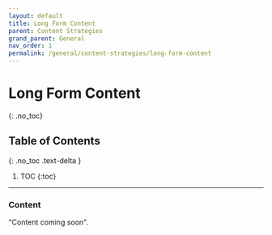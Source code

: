```yaml
---
layout: default
title: Long Form Content
parent: Content Strategies
grand_parent: General
nav_order: 1
permalink: /general/content-strategies/long-form-content
---
```


# Long Form Content
{: .no_toc}

## Table of Contents
{: .no_toc .text-delta }

1. TOC
{:toc}
---

### Content
"Content coming soon".